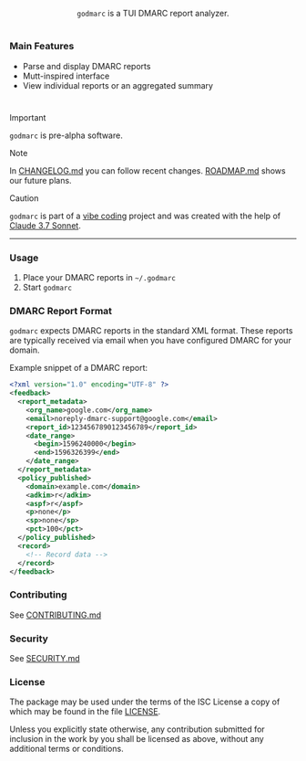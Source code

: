 <p align="center">
  <code>godmarc</code> is a TUI DMARC report analyzer.
</p>

#

### Main Features

- Parse and display DMARC reports
- Mutt-inspired interface
- View individual reports or an aggregated summary

#

> [!IMPORTANT]
> `godmarc` is pre-alpha software.

> [!NOTE]
> In [CHANGELOG.md] you can follow recent changes.
> [ROADMAP.md] shows our future plans.

> [!CAUTION]
> `godmarc` is part of a [vibe coding] project and was created with the help of [Claude 3.7 Sonnet].

***

### Usage

1. Place your DMARC reports in `~/.godmarc`
2. Start `godmarc`

### DMARC Report Format

`godmarc` expects DMARC reports in the standard XML format. These reports are typically received via email when you have configured DMARC for your domain.

Example snippet of a DMARC report:

```xml
<?xml version="1.0" encoding="UTF-8" ?>
<feedback>
  <report_metadata>
    <org_name>google.com</org_name>
    <email>noreply-dmarc-support@google.com</email>
    <report_id>1234567890123456789</report_id>
    <date_range>
      <begin>1596240000</begin>
      <end>1596326399</end>
    </date_range>
  </report_metadata>
  <policy_published>
    <domain>example.com</domain>
    <adkim>r</adkim>
    <aspf>r</aspf>
    <p>none</p>
    <sp>none</sp>
    <pct>100</pct>
  </policy_published>
  <record>
    <!-- Record data -->
  </record>
</feedback>
```

### Contributing

See [CONTRIBUTING.md]

### Security

See [SECURITY.md]

### License

The package may be used under the terms of the ISC License a copy of
which may be found in the file [LICENSE].

Unless you explicitly state otherwise, any contribution submitted for inclusion
in the work by you shall be licensed as above, without any additional terms or
conditions.

[ROADMAP.md]: https://github.com/huhnsystems/godmarc/blob/master/docs/ROADMAP.md
[CHANGELOG.md]: https://github.com/huhnsystems/godmarc/blob/master/docs/CHANGELOG.md
[CONTRIBUTING.md]: https://github.com/huhnsystems/godmarc/blob/master/docs/CONTRIBUTING.md
[SECURITY.md]: https://github.com/huhnsystems/godmarc/blob/master/docs/SECURITY.md
[LICENSE]: https://github.com/huhnsystems/godmarc/blob/master/LICENSE
[vibe coding]: https://en.wikipedia.org/wiki/Vibe_coding
[Claude 3.7 Sonnet]: https://en.wikipedia.org/wiki/Claude_(language_model)#Claude_3.7
